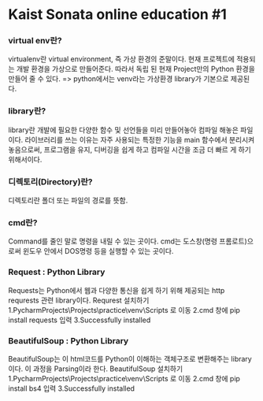 Kaist Sonata online education #1
================================

### virtual env란?
virtualenv란 virtual environment, 즉 가상 환경의 준말이다.
현재 프로젝트에 적용되는 개발 환경을 가상으로 만들어준다.
따라서 독립 된 현재 Project만의 Python 환경을 만들어 줄 수 있다.
=> python에서는 venv라는 가상환경 library가 기본으로 제공된다.

### library란?
library란 개발에 필요한 다양한 함수 및 선언들을 미리 만들어놓아 컴파일 해놓은 파일이다.
라이브러리를 쓰는 이유는 자주 사용되는 특정한 기능을 main 함수에서 분리시켜 놓음으로써, 프로그램을 유지, 디버깅을 쉽게 하고 컴파일 시간을 조금 더 빠르
게 하기 위해서이다.

### 디렉토리(Directory)란?
디렉토리란 폴더 또는 파일의 경로를 뜻함.

### cmd란?
Command를 줄인 말로 명령을 내릴 수 있는 곳이다.
cmd는 도스창(명령 프롬로트)으로써 윈도우 안에서 DOS명령 등을 실행할 수 있는 곳이다.

### Request : Python Library
Requests는 Python에서 웹과 다양한 통신을 쉽게 하기 위해 제공되는 http requrests 관련 library이다.
Requrest 설치하기
1.PycharmProjects\Projects\practice\venv\Scripts 로 이동
2.cmd 창에 pip install requests 입력
3.Successfully installed

### BeautifulSoup : Python Library
BeautifulSoup는 이 html코드를 Python이 이해하는 객체구조로 변환해주는 library이다.
이 과정을 Parsing이라 한다.
BeautifulSoup 설치하기
1.PycharmProjects\Projects\practice\venv\Scripts 로 이동
2.cmd 창에 pip install bs4 입력
3.Successfully installed
